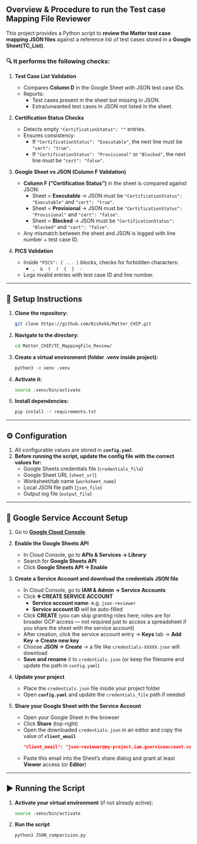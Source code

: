 ## Overview & Procedure to run the Test case Mapping File Reviewer

This project provides a Python script to **review the Matter test case mapping JSON files** against a reference list of test cases stored in a **Google Sheet(TC_List)**.  

### 🔍 It performs the following checks:

1. **Test Case List Validation**
   - Compares **Column D** in the Google Sheet with JSON test case IDs.
   - Reports:
     - Test cases present in the sheet but missing in JSON.
     - Extra/unwanted test cases in JSON not listed in the sheet.

2. **Certification Status Checks**
   - Detects empty `"CertificationStatus": ""` entries.
   - Ensures consistency:
     - If `"CertificationStatus": "Executable"`, the next line must be `"cert": "true"`.
     - If `"CertificationStatus": "Provisional"` or `"Blocked"`, the next line must be `"cert": "false"`.

3. **Google Sheet vs JSON (Column F Validation)**
   - **Column F (“Certification Status”)** in the sheet is compared against JSON:
     - Sheet = **Executable** → JSON must be `"CertificationStatus": "Executable"` and `"cert": "true"`.
     - Sheet = **Provisional** → JSON must be `"CertificationStatus": "Provisional"` and `"cert": "false"`.
     - Sheet = **Blocked** → JSON must be `"CertificationStatus": "Blocked"` and `"cert": "false"`.
   - Any mismatch between the sheet and JSON is logged with line number + test case ID.

4. **PICS Validation**
   - Inside `"PICS": [ ... ]` blocks, checks for forbidden characters:
     - `,  &  (  )  {  }  -`
   - Logs invalid entries with test case ID and line number.
     
---

## 🚀 Setup Instructions

1. **Clone the repository:**
   ```bash
   git clone https://github.com/KishokG/Matter_CHIP.git
   
2. **Navigate to the directory:**
   ```bash
   cd Matter_CHIP/TC_MappingFile_Review/

3. **Create a virtual environment (folder .venv inside project):**
   ```bash
   python3 -m venv .venv

4. **Activate it:**
   ```bash
   source .venv/bin/activate

5. **Install dependencies:**
   ```bash
   pip install -r requirements.txt

---

## ⚙️ Configuration

1. All configurable values are stored in **`config.yaml`**.  
2. **Before running the script, update the config file with the correct values for:**  
   - Google Sheets credentials file (`credentials_file`)  
   - Google Sheet URL (`sheet_url`)  
   - Worksheet/tab name (`worksheet_name`)  
   - Local JSON file path (`json_file`)  
   - Output log file (`output_file`)  

---

## 🔑 Google Service Account Setup

1. Go to **[Google Cloud Console](https://console.cloud.google.com/)**.  

2. **Enable the Google Sheets API**  
   - In Cloud Console, go to **APIs & Services → Library**  
   - Search for **Google Sheets API**  
   - Click **Google Sheets API → Enable**  

3. **Create a Service Account and download the credentials JSON file**  
   - In Cloud Console, go to **IAM & Admin → Service Accounts**  
   - Click **➕ CREATE SERVICE ACCOUNT**  
     - **Service account name**: e.g. `json-reviewer`  
     - **Service account ID** will be auto-filled  
   - Click **CREATE** (you can skip granting roles here; roles are for broader GCP access — not required just to access a spreadsheet if you share the sheet with the service account)  
   - After creation, click the service account entry → **Keys** tab → **Add Key → Create new key**  
   - Choose **JSON → Create** → a file like `credentials-XXXXX.json` will download  
   - **Save and rename** it to `credentials.json` (or keep the filename and update the path in `config.yaml`)  

4. **Update your project**  
   - Place the `credentials.json` file inside your project folder  
   - Open **`config.yaml`** and update the `credentials_file` path if needed  

5. **Share your Google Sheet with the Service Account**  
   - Open your Google Sheet in the browser  
   - Click **Share** (top-right)  
   - Open the downloaded `credentials.json` in an editor and copy the value of **`client_email`**  
     ```json
     "client_email": "json-reviewer@my-project.iam.gserviceaccount.com"
     ```  
   - Paste this email into the Sheet’s share dialog and grant at least **Viewer** access (or **Editor**)  

---

## ▶️ Running the Script

1. **Activate your virtual environment** (if not already active):  
   ```bash
   source .venv/bin/activate
2. **Run the script**
   ```bash
   python3 JSON_comparision.py
